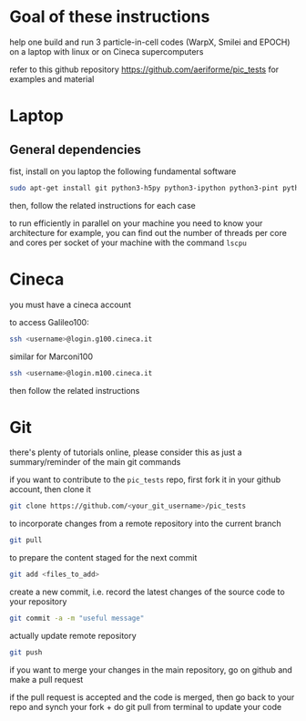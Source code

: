 # Goal of these instructions
help one build and run 3 particle-in-cell codes (WarpX, Smilei and EPOCH) on a laptop with linux or on Cineca supercomputers

refer to this github repository https://github.com/aeriforme/pic_tests for examples and material

# Laptop
## General dependencies
fist, install on you laptop the following fundamental software
```bash
sudo apt-get install git python3-h5py python3-ipython python3-pint python3-sphinx python3-matplotlib python3-dev python3-numpy python3-scipy python3-pip build-essential gcc libhdf5-openmpi-dev 
```
then, follow the related instructions for each case

to run efficiently in parallel on your machine you need to know your architecture
for example, you can find out the number of threads per core and cores per socket of your machine with the command `lscpu`

# Cineca
you must have a cineca account

to access Galileo100:
```bash
ssh <username>@login.g100.cineca.it
```
similar for Marconi100
```bash
ssh <username>@login.m100.cineca.it
```
then follow the related instructions 

# Git 
there's plenty of tutorials online, please consider this as just a summary/reminder of the main git commands 

if you want to contribute to the `pic_tests` repo, first fork it in your github account, then clone it 
```bash
git clone https://github.com/<your_git_username>/pic_tests
```

to incorporate changes from a remote repository into the current branch 
```bash
git pull
```

to prepare the content staged for the next commit
```bash
git add <files_to_add>
```

create a new commit, i.e. record the latest changes of the source code to your repository
```bash
git commit -a -m "useful message"
```

actually update remote repository
```bash
git push
```

if you want to merge your changes in the main repository, go on github and make a pull request

if the pull request is accepted and the code is merged, then go back to your repo and synch your fork + do git pull from terminal to update your code 
